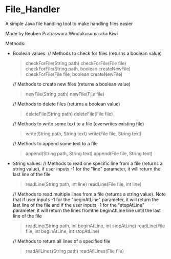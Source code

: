 # File_Handler
A simple Java file handling tool to make handling files easier

Made by Reuben Prabaswara Windukusuma aka Kiwi

Methods:
  - Boolean values:
    // Methods to check for files (returns a boolean value) 
    > checkForFile(String path)
    > checkForFile(File file)
    > checkForFile(String path, boolean createNewFile)
    > checkForFile(File file, boolean createNewFile)
    
    // Methods to create new files (returns a boolean value)
    > newFile(String path)
    > newFile(File file)
    
    // Methods to delete files (returns a boolean value)
    > deleteFile(String path)
    > deleteFile(File file)
    
    // Methods to write some text to a file (overwrites existing file)
    > write(String path, String text)
    > write(File file, String text)
    
    // Methods to append some text to a file
    > append(String path, String text)
    > append(File file, String text)
    
  - String values:
    // Methods to read one specific line from a file (returns a string value), if user inputs -1 for the "line" parameter, it will return the last line of the file
    > readLine(String path, int line)
    > readLine(File file, int line)
    
    // Methods to read multiple lines from a file (returns a string value). Note that if user inputs -1 for the "beginAtLine" parameter, it will return the last line of the file and if the user inputs -1 for the "stopAtLine" parameter, it will return the lines fromthe beginAtLine line until the last line of the file
    > readLine(String path, int beginAtLine, int stopAtLine)
    > readLine(File file, int beginAtLine, int stopAtLine)
    
    // Methods to return all lines of a specified file
    > readAllLines(String path)
    > readAllLines(File file)

